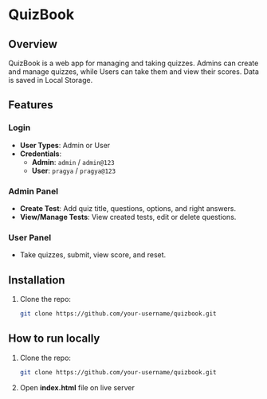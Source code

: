# QuizBook

## Overview
QuizBook is a web app for managing and taking quizzes. Admins can create and manage quizzes, while Users can take them and view their scores. Data is saved in Local Storage.

## Features

### Login
- **User Types**: Admin or User
- **Credentials**:  
  - **Admin**: `admin` / `admin@123`  
  - **User**: `pragya` / `pragya@123`

### Admin Panel
- **Create Test**: Add quiz title, questions, options, and right answers.  
- **View/Manage Tests**: View created tests, edit or delete questions.

### User Panel
- Take quizzes, submit, view score, and reset.

## Installation
1. Clone the repo:
   ```bash
   git clone https://github.com/your-username/quizbook.git

## How to run locally
1. Clone the repo:
   ```bash
   git clone https://github.com/your-username/quizbook.git

2. Open **index.html** file on live server
